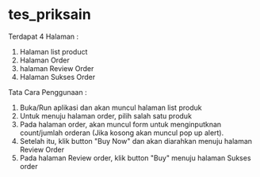 # tes_priksain

Terdapat 4 Halaman :

1. Halaman list product
2. Halaman Order
3. halaman Review Order
4. Halaman Sukses Order

Tata Cara Penggunaan : 

1. Buka/Run aplikasi dan akan muncul halaman list produk
2. Untuk menuju halaman order, pilih salah satu produk
3. Pada halaman order, akan muncul form untuk menginputknan count/jumlah orderan (Jika kosong akan muncul pop up alert).
4. Setelah itu, klik button "Buy Now" dan akan diarahkan menuju halaman Review Order
5. Pada halaman Review order, klik button "Buy" menuju halaman Sukses order